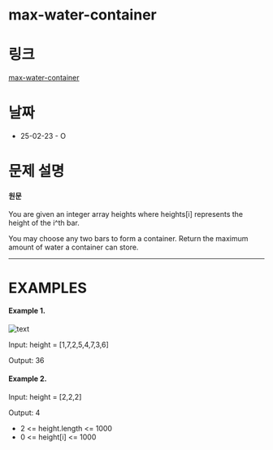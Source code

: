 # max-water-container

# 링크

[max-water-container](https://neetcode.io/problems/max-water-container)

# 날짜

- 25-02-23 - O

# 문제 설명

#### 원문

You are given an integer array heights where heights[i] represents the height of the i^th bar.

You may choose any two bars to form a container. Return the maximum amount of water a container can store.

---

# EXAMPLES

#### Example 1.

![text](https://imagedelivery.net/CLfkmk9Wzy8_9HRyug4EVA/77f004c6-e773-4e63-7b99-a2309303c700/public)

Input: height = [1,7,2,5,4,7,3,6]

Output: 36

#### Example 2.

Input: height = [2,2,2]

Output: 4

- 2 <= height.length <= 1000
- 0 <= height[i] <= 1000
